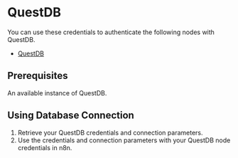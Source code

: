 # QuestDB

You can use these credentials to authenticate the following nodes with QuestDB.
- [QuestDB](/integrations/nodes/n8n-nodes-base.questDB/)

## Prerequisites

An available instance of QuestDB. 

## Using Database Connection

1. Retrieve your QuestDB credentials and connection parameters.
2. Use the credentials and connection parameters with your QuestDB node credentials in n8n.
